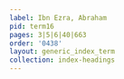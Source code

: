 ```yaml
---
label: Ibn Ezra, Abraham
pid: term16
pages: 3|5|6|40|663
order: '0438'
layout: generic_index_term
collection: index-headings
---
```

